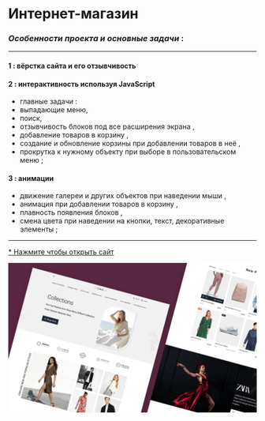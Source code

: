 # Интернет-магазин

### _Особенности проекта и основные задачи_ : 
***

#### 1 : вёрстка сайта и его отзывчивость
#### 2 : интерактивность используя JavaScript
* главные задачи :
 * выпадающие меню,  
 * поиск, 
 * отзывчивость блоков под все расширения экрана , 
 * добавление товаров в корзину , 
 * создание и обновление корзины при добавлении товаров в неё ,
 * прокрутка к нужному объекту при выборе в пользовательском меню ;

#### 3 : анимации
* движение галереи и других объектов при наведении мыши ,
* анимация при добавлении товаров в корзину ,
* плавность появления блоков ,
* смена цвета при наведении на кнопки, текст, декоративные элементы ;


***

[* Нажмите чтобы открыть сайт](https://arinawebsite.github.io/coral/)

![Изображение](/img/Cover.webp)
